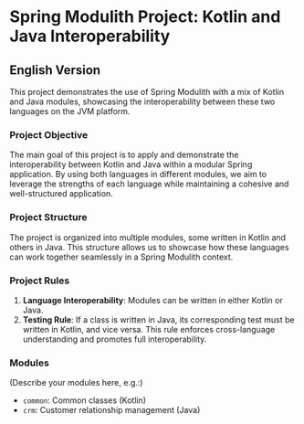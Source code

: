 # Spring Modulith Project: Kotlin and Java Interoperability

## English Version

This project demonstrates the use of Spring Modulith with a mix of Kotlin and Java modules, showcasing the interoperability between these two languages on the JVM platform.

### Project Objective

The main goal of this project is to apply and demonstrate the interoperability between Kotlin and Java within a modular Spring application. By using both languages in different modules, we aim to leverage the strengths of each language while maintaining a cohesive and well-structured application.

### Project Structure

The project is organized into multiple modules, some written in Kotlin and others in Java. This structure allows us to showcase how these languages can work together seamlessly in a Spring Modulith context.

### Project Rules

1. **Language Interoperability**: Modules can be written in either Kotlin or Java.
2. **Testing Rule**: If a class is written in Java, its corresponding test must be written in Kotlin, and vice versa. This rule enforces cross-language understanding and promotes full interoperability.

### Modules

(Describe your modules here, e.g.:)
- `common`: Common classes (Kotlin)
- `crm`: Customer relationship management (Java)


